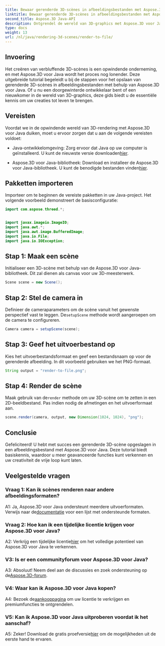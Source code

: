 ```yaml
---
title: Bewaar gerenderde 3D-scènes in afbeeldingsbestanden met Aspose.3D voor Java
linktitle: Bewaar gerenderde 3D-scènes in afbeeldingsbestanden met Aspose.3D voor Java
second_title: Aspose.3D Java-API
description: Ontgrendel de wereld van 3D-graphics met Aspose.3D voor Java. Leer hoe u moeiteloos verbluffende scènes in afbeeldingen kunt opslaan.
type: docs
weight: 13
url: /nl/java/rendering-3d-scenes/render-to-file/
---
```

## Invoering

Het creëren van verbluffende 3D-scènes is een opwindende onderneming, en met Aspose.3D voor Java wordt het proces nog lonender. Deze uitgebreide tutorial begeleidt u bij de stappen voor het opslaan van gerenderde 3D-scènes in afbeeldingsbestanden met behulp van Aspose.3D voor Java. Of u nu een doorgewinterde ontwikkelaar bent of een nieuwkomer in de wereld van 3D-graphics, deze gids biedt u de essentiële kennis om uw creaties tot leven te brengen.

## Vereisten

Voordat we in de opwindende wereld van 3D-rendering met Aspose.3D voor Java duiken, moet u ervoor zorgen dat u aan de volgende vereisten voldoet:

- Java-ontwikkelomgeving: Zorg ervoor dat Java op uw computer is geïnstalleerd. U kunt de nieuwste versie downloaden[hier](https://www.java.com/download/).

-  Aspose.3D voor Java-bibliotheek: Download en installeer de Aspose.3D voor Java-bibliotheek. U kunt de benodigde bestanden vinden[hier](https://releases.aspose.com/3d/java/).

## Pakketten importeren

Importeer om te beginnen de vereiste pakketten in uw Java-project. Het volgende voorbeeld demonstreert de basisconfiguratie:

```java
import com.aspose.threed.*;


import javax.imageio.ImageIO;
import java.awt.*;
import java.awt.image.BufferedImage;
import java.io.File;
import java.io.IOException;
```

## Stap 1: Maak een scène

Initialiseer een 3D-scène met behulp van de Aspose.3D voor Java-bibliotheek. Dit zal dienen als canvas voor uw 3D-meesterwerk.

```java
Scene scene = new Scene();
```

## Stap 2: Stel de camera in

 Definieer de cameraparameters om de scène vanuit het gewenste perspectief vast te leggen. De`setupScene` methode wordt aangeroepen om de camera te configureren.

```java
Camera camera = setupScene(scene);
```

## Stap 3: Geef het uitvoerbestand op

Kies het uitvoerbestandsformaat en geef een bestandsnaam op voor de gerenderde afbeelding. In dit voorbeeld gebruiken we het PNG-formaat.

```java
String output = "render-to-file.png";
```

## Stap 4: Render de scène

 Maak gebruik van de`render` methode om uw 3D-scène om te zetten in een 2D-beeldbestand. Pas indien nodig de afmetingen en het uitvoerformaat aan.

```java
scene.render(camera, output, new Dimension(1024, 1024), "png");
```

## Conclusie

Gefeliciteerd! U hebt met succes een gerenderde 3D-scène opgeslagen in een afbeeldingsbestand met Aspose.3D voor Java. Deze tutorial biedt basiskennis, waardoor u meer geavanceerde functies kunt verkennen en uw creativiteit de vrije loop kunt laten.

## Veelgestelde vragen

### Vraag 1: Kan ik scènes renderen naar andere afbeeldingsformaten?

 A1: Ja, Aspose.3D voor Java ondersteunt meerdere uitvoerformaten. Verwijs naar de[documentatie](https://reference.aspose.com/3d/java/) voor een lijst met ondersteunde formaten.

### Vraag 2: Hoe kan ik een tijdelijke licentie krijgen voor Aspose.3D voor Java?

 A2: Verkrijg een tijdelijke licentie[hier](https://purchase.aspose.com/temporary-license/) om het volledige potentieel van Aspose.3D voor Java te verkennen.

### V3: Is er een communityforum voor Aspose.3D voor Java?

 A3: Absoluut! Neem deel aan de discussies en zoek ondersteuning op de[Aspose.3D-forum](https://forum.aspose.com/c/3d/18).

### V4: Waar kan ik Aspose.3D voor Java kopen?

 A4: Bezoek de[aankooppagina](https://purchase.aspose.com/buy) om uw licentie te verkrijgen en premiumfuncties te ontgrendelen.

### V5: Kan ik Aspose.3D voor Java uitproberen voordat ik het aanschaf?

 A5: Zeker! Download de gratis proefversie[hier](https://releases.aspose.com/) om de mogelijkheden uit de eerste hand te ervaren.